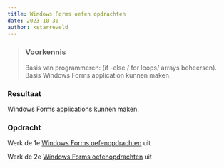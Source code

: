 ```yaml
---
title: Windows Forms oefen opdrachten
date: 2023-10-30
author: kstarreveld
---
```



> ### Voorkennis
> Basis van programmeren: (if -else / for loops/ arrays beheersen). 
> Basis Windows Forms application kunnen maken.

### Resultaat
Windows Forms applications kunnen maken.

### Opdracht

Werk de 1e [Windows Forms oefenopdrachten]({{'/_assets/csharp/Oefenopdracht%20Forms%20(Premie%20Berekenen).pdf'}}) uit 


Werk de 2e [Windows Forms oefenopdrachten]({{'/_assets/csharp/Oefenopdracht%20Forms%20(Verkeersboete%20Berekenen).pdf'}}) uit 
